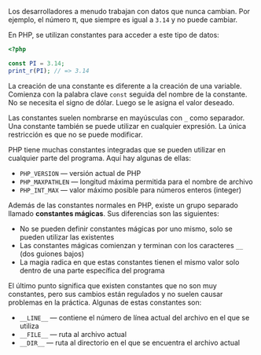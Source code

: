 Los desarrolladores a menudo trabajan con datos que nunca cambian. Por ejemplo, el número π, que siempre es igual a `3.14` y no puede cambiar.

En PHP, se utilizan constantes para acceder a este tipo de datos:

```php
<?php

const PI = 3.14;
print_r(PI); // => 3.14
```

La creación de una constante es diferente a la creación de una variable. Comienza con la palabra clave `const` seguida del nombre de la constante. No se necesita el signo de dólar. Luego se le asigna el valor deseado.

Las constantes suelen nombrarse en mayúsculas con `_` como separador. Una constante también se puede utilizar en cualquier expresión. La única restricción es que no se puede modificar.

PHP tiene muchas constantes integradas que se pueden utilizar en cualquier parte del programa. Aquí hay algunas de ellas:

* `PHP_VERSION` — versión actual de PHP
* `PHP_MAXPATHLEN` — longitud máxima permitida para el nombre de archivo
* `PHP_INT_MAX` — valor máximo posible para números enteros (integer)

Además de las constantes normales en PHP, existe un grupo separado llamado **constantes mágicas**. Sus diferencias son las siguientes:

* No se pueden definir constantes mágicas por uno mismo, solo se pueden utilizar las existentes
* Las constantes mágicas comienzan y terminan con los caracteres `__` (dos guiones bajos)
* La magia radica en que estas constantes tienen el mismo valor solo dentro de una parte específica del programa

El último punto significa que existen constantes que no son muy constantes, pero sus cambios están regulados y no suelen causar problemas en la práctica. Algunas de estas constantes son:

* `__LINE__` — contiene el número de línea actual del archivo en el que se utiliza
* `__FILE__` — ruta al archivo actual
* `__DIR__` — ruta al directorio en el que se encuentra el archivo actual
